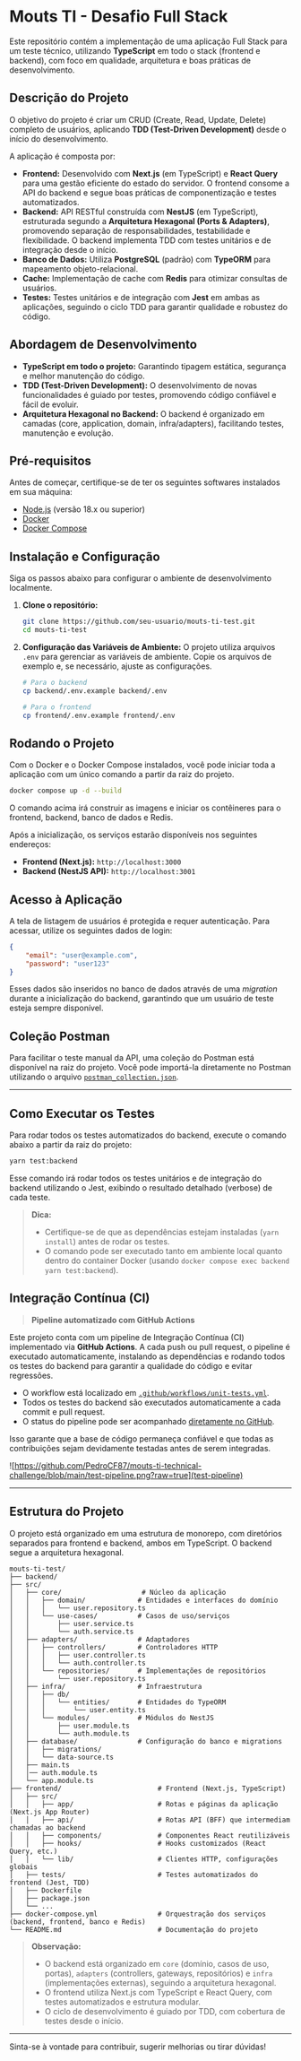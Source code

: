 # Mouts TI - Desafio Full Stack

Este repositório contém a implementação de uma aplicação Full Stack para um teste técnico, utilizando **TypeScript** em todo o stack (frontend e backend), com foco em qualidade, arquitetura e boas práticas de desenvolvimento.

## Descrição do Projeto

O objetivo do projeto é criar um CRUD (Create, Read, Update, Delete) completo de usuários, aplicando **TDD (Test-Driven Development)** desde o início do desenvolvimento.

A aplicação é composta por:

-   **Frontend:** Desenvolvido com **Next.js** (em TypeScript) e **React Query** para uma gestão eficiente do estado do servidor. O frontend consome a API do backend e segue boas práticas de componentização e testes automatizados.
-   **Backend:** API RESTful construída com **NestJS** (em TypeScript), estruturada segundo a **Arquitetura Hexagonal (Ports & Adapters)**, promovendo separação de responsabilidades, testabilidade e flexibilidade. O backend implementa TDD com testes unitários e de integração desde o início.
-   **Banco de Dados:** Utiliza **PostgreSQL** (padrão) com **TypeORM** para mapeamento objeto-relacional.
-   **Cache:** Implementação de cache com **Redis** para otimizar consultas de usuários.
-   **Testes:** Testes unitários e de integração com **Jest** em ambas as aplicações, seguindo o ciclo TDD para garantir qualidade e robustez do código.

## Abordagem de Desenvolvimento

- **TypeScript em todo o projeto:** Garantindo tipagem estática, segurança e melhor manutenção do código.
- **TDD (Test-Driven Development):** O desenvolvimento de novas funcionalidades é guiado por testes, promovendo código confiável e fácil de evoluir.
- **Arquitetura Hexagonal no Backend:** O backend é organizado em camadas (core, application, domain, infra/adapters), facilitando testes, manutenção e evolução.

## Pré-requisitos

Antes de começar, certifique-se de ter os seguintes softwares instalados em sua máquina:

-   [Node.js](https://nodejs.org/) (versão 18.x ou superior)
-   [Docker](https://www.docker.com/get-started)
-   [Docker Compose](https://docs.docker.com/compose/install/)

## Instalação e Configuração

Siga os passos abaixo para configurar o ambiente de desenvolvimento localmente.

1.  **Clone o repositório:**
    ```bash
    git clone https://github.com/seu-usuario/mouts-ti-test.git
    cd mouts-ti-test
    ```

2.  **Configuração das Variáveis de Ambiente:**
    O projeto utiliza arquivos `.env` para gerenciar as variáveis de ambiente. Copie os arquivos de exemplo e, se necessário, ajuste as configurações.

    ```bash
    # Para o backend
    cp backend/.env.example backend/.env

    # Para o frontend
    cp frontend/.env.example frontend/.env
    ```

## Rodando o Projeto

Com o Docker e o Docker Compose instalados, você pode iniciar toda a aplicação com um único comando a partir da raiz do projeto.

```bash
docker compose up -d --build
```

O comando acima irá construir as imagens e iniciar os contêineres para o frontend, backend, banco de dados e Redis.

Após a inicialização, os serviços estarão disponíveis nos seguintes endereços:

-   **Frontend (Next.js):** `http://localhost:3000`
-   **Backend (NestJS API):** `http://localhost:3001`

## Acesso à Aplicação

A tela de listagem de usuários é protegida e requer autenticação. Para acessar, utilize os seguintes dados de login:

```json
{
    "email": "user@example.com",
    "password": "user123"
}
```

Esses dados são inseridos no banco de dados através de uma *migration* durante a inicialização do backend, garantindo que um usuário de teste esteja sempre disponível.

## Coleção Postman

Para facilitar o teste manual da API, uma coleção do Postman está disponível na raiz do projeto. Você pode importá-la diretamente no Postman utilizando o arquivo [`postman_collection.json`](./postman_collection.json).

---

## Como Executar os Testes

Para rodar todos os testes automatizados do backend, execute o comando abaixo a partir da raiz do projeto:

```bash
yarn test:backend
```

Esse comando irá rodar todos os testes unitários e de integração do backend utilizando o Jest, exibindo o resultado detalhado (verbose) de cada teste.

> **Dica:**
> - Certifique-se de que as dependências estejam instaladas (`yarn install`) antes de rodar os testes.
> - O comando pode ser executado tanto em ambiente local quanto dentro do container Docker (usando `docker compose exec backend yarn test:backend`).

## Integração Contínua (CI)

> **Pipeline automatizado com GitHub Actions**

Este projeto conta com um pipeline de Integração Contínua (CI) implementado via **GitHub Actions**. A cada push ou pull request, o pipeline é executado automaticamente, instalando as dependências e rodando todos os testes do backend para garantir a qualidade do código e evitar regressões.

- O workflow está localizado em [`.github/workflows/unit-tests.yml`](.github/workflows/unit-tests.yml).
- Todos os testes do backend são executados automaticamente a cada commit e pull request.
- O status do pipeline pode ser acompanhado [diretamente no GitHub](https://github.com/PedroCF87/mouts-ti-technical-challenge/actions/workflows/unit-tests.yml).

Isso garante que a base de código permaneça confiável e que todas as contribuições sejam devidamente testadas antes de serem integradas.

![https://github.com/PedroCF87/mouts-ti-technical-challenge/blob/main/test-pipeline.png?raw=true](test-pipeline)

---

## Estrutura do Projeto

O projeto está organizado em uma estrutura de monorepo, com diretórios separados para frontend e backend, ambos em TypeScript. O backend segue a arquitetura hexagonal.

```
mouts-ti-test/
├── backend/
├── src/
│   ├── core/                    # Núcleo da aplicação
│   │   ├── domain/             # Entidades e interfaces do domínio
│   │   │   └── user.repository.ts
│   │   └── use-cases/          # Casos de uso/serviços
│   │       ├── user.service.ts
│   │       └── auth.service.ts
│   ├── adapters/               # Adaptadores
│   │   ├── controllers/        # Controladores HTTP
│   │   │   ├── user.controller.ts
│   │   │   └── auth.controller.ts
│   │   └── repositories/       # Implementações de repositórios
│   │       └── user.repository.ts
│   ├── infra/                  # Infraestrutura
│   │   ├── db/
│   │   │   └── entities/       # Entidades do TypeORM
│   │   │       └── user.entity.ts
│   │   └── modules/            # Módulos do NestJS
│   │       ├── user.module.ts
│   │       └── auth.module.ts
│   ├── database/               # Configuração do banco e migrations
│   │   ├── migrations/
│   │   └── data-source.ts
│   ├── main.ts
│   │── auth.module.ts
│   └── app.module.ts
├── frontend/                        # Frontend (Next.js, TypeScript)
│   ├── src/
│   │   ├── app/                     # Rotas e páginas da aplicação (Next.js App Router)
│   │   ├── api/                     # Rotas API (BFF) que intermediam chamadas ao backend
│   │   ├── components/              # Componentes React reutilizáveis
│   │   ├── hooks/                   # Hooks customizados (React Query, etc.)
│   │   └── lib/                     # Clientes HTTP, configurações globais
│   ├── tests/                       # Testes automatizados do frontend (Jest, TDD)
│   ├── Dockerfile
│   ├── package.json
│   └── ...
├── docker-compose.yml               # Orquestração dos serviços (backend, frontend, banco e Redis)
└── README.md                        # Documentação do projeto
```

> **Observação:**
> - O backend está organizado em `core` (domínio, casos de uso, portas), `adapters` (controllers, gateways, repositórios) e `infra` (implementações externas), seguindo a arquitetura hexagonal.
> - O frontend utiliza Next.js com TypeScript e React Query, com testes automatizados e estrutura modular.
> - O ciclo de desenvolvimento é guiado por TDD, com cobertura de testes desde o início.

---

Sinta-se à vontade para contribuir, sugerir melhorias ou tirar dúvidas!
